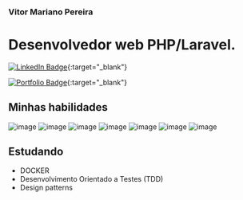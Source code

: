 ### Vitor Mariano Pereira

# Desenvolvedor web PHP/Laravel.
[![LinkedIn Badge](https://img.shields.io/badge/-LinkedIn-blue?style=flat-square&logo=Linkedin&logoColor=white)](https://www.linkedin.com/in/vitor-mariano-pereira-037b56138/){:target="_blank"}

[![Portfolio Badge](https://img.shields.io/badge/-Portfolio-green?style=flat-square&logo=github&logoColor=white)](https://vitormariano-hub.github.io/portfolio/){:target="_blank"}


## Minhas habilidades
![image](https://img.shields.io/badge/PHP-777BB4?style=for-the-badge&logo=php&logoColor=white)
![image](https://img.shields.io/badge/Laravel-FF2D20?style=for-the-badge&logo=laravel&logoColor=white)
![image](https://img.shields.io/badge/JavaScript-F7DF1E?style=for-the-badge&logo=javascript&logoColor=black)
![image](https://img.shields.io/badge/Vue.js-35495E?style=for-the-badge&logo=vue.js&logoColor=4FC08D)
![image](https://img.shields.io/badge/HTML5-E34F26?style=for-the-badge&logo=html5&logoColor=white)
![image](https://img.shields.io/badge/CSS3-1572B6?style=for-the-badge&logo=css3&logoColor=white)
![image](https://img.shields.io/badge/MySQL-00000F?style=for-the-badge&logo=mysql&logoColor=white)

## Estudando
- DOCKER
- Desenvolvimento Orientado a Testes (TDD)
- Design patterns
